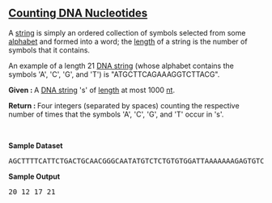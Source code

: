 <h2><a href="https://rosalind.info/problems/dna/">Counting DNA Nucleotides</a></h2>

<p>A <a href="https://rosalind.info/glossary/string/">string</a> is simply an ordered collection of symbols selected from some <a href="https://rosalind.info/glossary/alphabet/">alphabet</a> and formed into a word; the <a href="https://rosalind.info/glossary/string-length/">length</a> of a string is the number of symbols that it contains.</p>
<p>An example of a length 21 <a href="https://rosalind.info/glossary/dna-string/">DNA string</a> (whose alphabet contains the symbols 'A', 'C', 'G', and 'T') is "ATGCTTCAGAAAGGTCTTACG".</p>

<p><strong>Given : </strong> A <a href="https://rosalind.info/glossary/dna-string/">DNA string</a> 's' of <a href="https://rosalind.info/glossary/string-length/">length</a> at most 1000 <a href="https://rosalind.info/glossary/nucleotide/">nt</a>.</p>
<p><strong>Return : </strong> Four integers (separated by spaces) counting the respective number of times that the symbols 'A', 'C', 'G', and 'T' occur in 's'.</p>



<p>&nbsp;</p>
<p><strong class="example">Sample Dataset</strong></p>
<pre>
AGCTTTTCATTCTGACTGCAACGGGCAATATGTCTCTGTGTGGATTAAAAAAAGAGTGTCTGATAGCAGC
</pre>
<p><strong class="example">Sample Output</strong></p>
<pre>
20 12 17 21
</pre>
